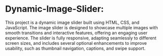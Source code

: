 # Dynamic-Image-Slider:
This project is a dynamic image slider built using HTML, CSS, and JavaScript. The image slider is designed to showcase multiple images with smooth transitions and interactive features, offering an engaging user experience. The slider is fully responsive, adapting seamlessly to different screen sizes, and includes several optional enhancements to improve usability, such as thumbnail navigation, captions, and swipe support.
